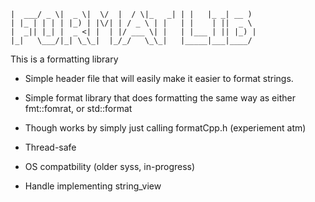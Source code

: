 ``` _____ ___  ____  __  __    _  _____   _     ___ ____  
|  ___/ _ \|  _ \|  \/  |  / \|_   _| | |   |_ _| __ ) 
| |_ | | | | |_) | |\/| | / _ \ | |   | |    | ||  _ \ 
|  _|| |_| |  _ <| |  | |/ ___ \| |   | |___ | || |_) |
|_|   \___/|_| \_\_|  |_/_/   \_\_|   |_____|___|____/ 
```                                                 


This is a formatting library

- Simple header file that will easily make it easier to format strings.
- Simple format library that does formatting the same way as either fmt::fomrat, or std::format
- Though works by simply just calling formatCpp.h (experiement atm)

- Thread-safe
- OS compatbility (older syss, in-progress)
- Handle implementing string_view
